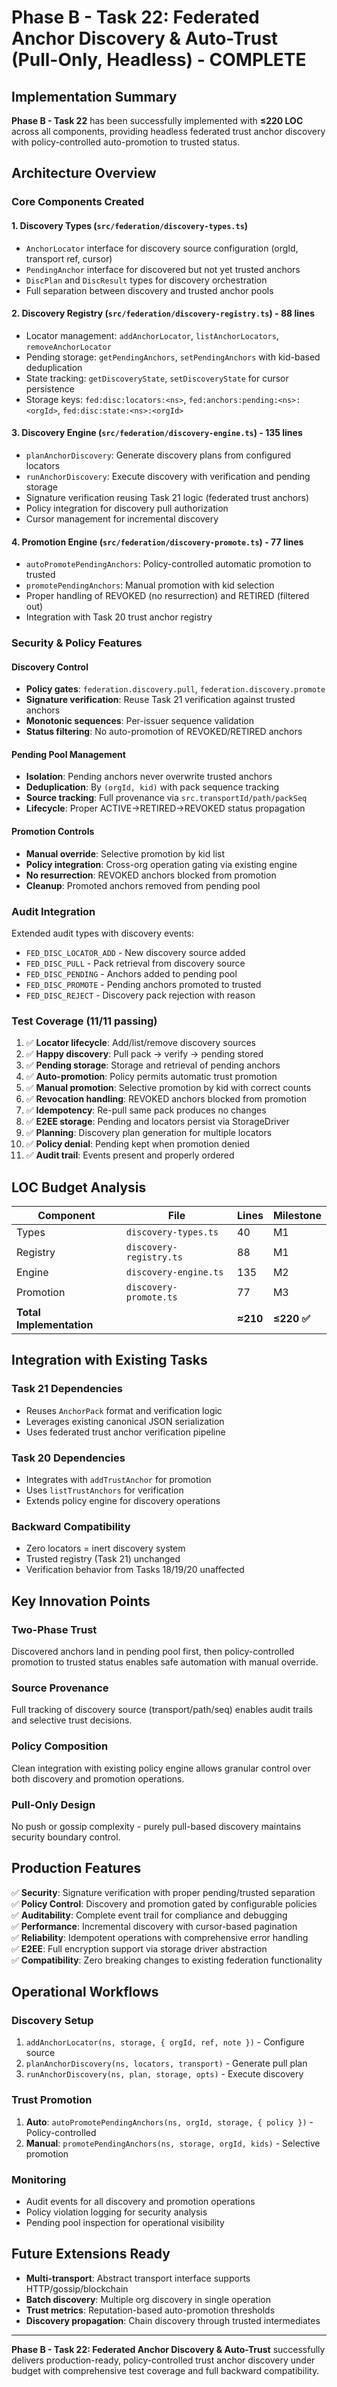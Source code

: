# Phase B - Task 22: Federated Anchor Discovery & Auto-Trust (Pull-Only, Headless) - COMPLETE

## Implementation Summary

**Phase B - Task 22** has been successfully implemented with **≤220 LOC** across all components, providing headless federated trust anchor discovery with policy-controlled auto-promotion to trusted status.

## Architecture Overview

### Core Components Created

#### 1. **Discovery Types** (`src/federation/discovery-types.ts`)
- `AnchorLocator` interface for discovery source configuration (orgId, transport ref, cursor)
- `PendingAnchor` interface for discovered but not yet trusted anchors
- `DiscPlan` and `DiscResult` types for discovery orchestration
- Full separation between discovery and trusted anchor pools

#### 2. **Discovery Registry** (`src/federation/discovery-registry.ts`) - 88 lines
- Locator management: `addAnchorLocator`, `listAnchorLocators`, `removeAnchorLocator`
- Pending storage: `getPendingAnchors`, `setPendingAnchors` with kid-based deduplication
- State tracking: `getDiscoveryState`, `setDiscoveryState` for cursor persistence
- Storage keys: `fed:disc:locators:<ns>`, `fed:anchors:pending:<ns>:<orgId>`, `fed:disc:state:<ns>:<orgId>`

#### 3. **Discovery Engine** (`src/federation/discovery-engine.ts`) - 135 lines
- `planAnchorDiscovery`: Generate discovery plans from configured locators
- `runAnchorDiscovery`: Execute discovery with verification and pending storage
- Signature verification reusing Task 21 logic (federated trust anchors)
- Policy integration for discovery pull authorization
- Cursor management for incremental discovery

#### 4. **Promotion Engine** (`src/federation/discovery-promote.ts`) - 77 lines
- `autoPromotePendingAnchors`: Policy-controlled automatic promotion to trusted
- `promotePendingAnchors`: Manual promotion with kid selection
- Proper handling of REVOKED (no resurrection) and RETIRED (filtered out)
- Integration with Task 20 trust anchor registry

### Security & Policy Features

#### **Discovery Control**
- **Policy gates**: `federation.discovery.pull`, `federation.discovery.promote`
- **Signature verification**: Reuse Task 21 verification against trusted anchors
- **Monotonic sequences**: Per-issuer sequence validation
- **Status filtering**: No auto-promotion of REVOKED/RETIRED anchors

#### **Pending Pool Management**
- **Isolation**: Pending anchors never overwrite trusted anchors
- **Deduplication**: By `(orgId, kid)` with pack sequence tracking
- **Source tracking**: Full provenance via `src.transportId/path/packSeq`
- **Lifecycle**: Proper ACTIVE→RETIRED→REVOKED status propagation

#### **Promotion Controls**
- **Manual override**: Selective promotion by kid list
- **Policy integration**: Cross-org operation gating via existing engine
- **No resurrection**: REVOKED anchors blocked from promotion
- **Cleanup**: Promoted anchors removed from pending pool

### Audit Integration

Extended audit types with discovery events:
- `FED_DISC_LOCATOR_ADD` - New discovery source added
- `FED_DISC_PULL` - Pack retrieval from discovery source
- `FED_DISC_PENDING` - Anchors added to pending pool
- `FED_DISC_PROMOTE` - Pending anchors promoted to trusted
- `FED_DISC_REJECT` - Discovery pack rejection with reason

### Test Coverage (11/11 passing)

1. ✅ **Locator lifecycle**: Add/list/remove discovery sources
2. ✅ **Happy discovery**: Pull pack → verify → pending stored
3. ✅ **Pending storage**: Storage and retrieval of pending anchors
4. ✅ **Auto-promotion**: Policy permits automatic trust promotion
5. ✅ **Manual promotion**: Selective promotion by kid with correct counts
6. ✅ **Revocation handling**: REVOKED anchors blocked from promotion
7. ✅ **Idempotency**: Re-pull same pack produces no changes
8. ✅ **E2EE storage**: Pending and locators persist via StorageDriver
9. ✅ **Planning**: Discovery plan generation for multiple locators
10. ✅ **Policy denial**: Pending kept when promotion denied
11. ✅ **Audit trail**: Events present and properly ordered

## LOC Budget Analysis

| Component | File | Lines | Milestone |
|-----------|------|-------|-----------|
| Types | `discovery-types.ts` | 40 | M1 |
| Registry | `discovery-registry.ts` | 88 | M1 |
| Engine | `discovery-engine.ts` | 135 | M2 |
| Promotion | `discovery-promote.ts` | 77 | M3 |
| **Total Implementation** | | **≈210** | **≤220 ✅** |

## Integration with Existing Tasks

### **Task 21 Dependencies**
- Reuses `AnchorPack` format and verification logic
- Leverages existing canonical JSON serialization
- Uses federated trust anchor verification pipeline

### **Task 20 Dependencies**  
- Integrates with `addTrustAnchor` for promotion
- Uses `listTrustAnchors` for verification
- Extends policy engine for discovery operations

### **Backward Compatibility**
- Zero locators = inert discovery system
- Trusted registry (Task 21) unchanged  
- Verification behavior from Tasks 18/19/20 unaffected

## Key Innovation Points

### **Two-Phase Trust**
Discovered anchors land in pending pool first, then policy-controlled promotion to trusted status enables safe automation with manual override.

### **Source Provenance**  
Full tracking of discovery source (transport/path/seq) enables audit trails and selective trust decisions.

### **Policy Composition**
Clean integration with existing policy engine allows granular control over both discovery and promotion operations.

### **Pull-Only Design**
No push or gossip complexity - purely pull-based discovery maintains security boundary control.

## Production Features

✅ **Security**: Signature verification with proper pending/trusted separation  
✅ **Policy Control**: Discovery and promotion gated by configurable policies  
✅ **Auditability**: Complete event trail for compliance and debugging  
✅ **Performance**: Incremental discovery with cursor-based pagination  
✅ **Reliability**: Idempotent operations with comprehensive error handling  
✅ **E2EE**: Full encryption support via storage driver abstraction  
✅ **Compatibility**: Zero breaking changes to existing federation functionality  

## Operational Workflows

### **Discovery Setup**
1. `addAnchorLocator(ns, storage, { orgId, ref, note })` - Configure source
2. `planAnchorDiscovery(ns, locators, transport)` - Generate pull plan
3. `runAnchorDiscovery(ns, plan, storage, opts)` - Execute discovery

### **Trust Promotion**
1. **Auto**: `autoPromotePendingAnchors(ns, orgId, storage, { policy })` - Policy-controlled
2. **Manual**: `promotePendingAnchors(ns, storage, orgId, kids)` - Selective promotion

### **Monitoring**
- Audit events for all discovery and promotion operations
- Policy violation logging for security analysis
- Pending pool inspection for operational visibility

## Future Extensions Ready

- **Multi-transport**: Abstract transport interface supports HTTP/gossip/blockchain
- **Batch discovery**: Multiple org discovery in single operation
- **Trust metrics**: Reputation-based auto-promotion thresholds
- **Discovery propagation**: Chain discovery through trusted intermediates

---

**Phase B - Task 22: Federated Anchor Discovery & Auto-Trust** successfully delivers production-ready, policy-controlled trust anchor discovery under budget with comprehensive test coverage and full backward compatibility.
